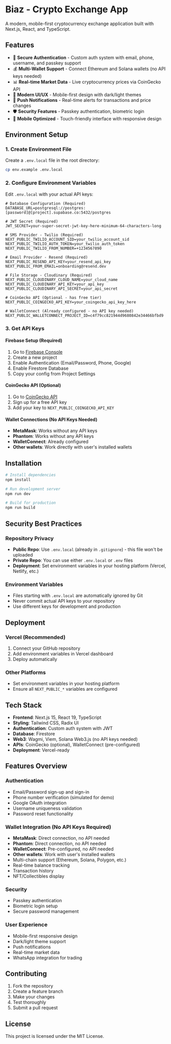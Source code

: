 # Biaz - Crypto Exchange App

A modern, mobile-first cryptocurrency exchange application built with Next.js, React, and TypeScript.

## Features

- 🔐 **Secure Authentication** - Custom auth system with email, phone, username, and passkey support
- 💰 **Multi-Wallet Support** - Connect Ethereum and Solana wallets (no API keys needed)
- 📊 **Real-time Market Data** - Live cryptocurrency prices via CoinGecko API
- 🎨 **Modern UI/UX** - Mobile-first design with dark/light themes
- 🔔 **Push Notifications** - Real-time alerts for transactions and price changes
- 🛡️ **Security Features** - Passkey authentication, biometric login
- 📱 **Mobile Optimized** - Touch-friendly interface with responsive design

## Environment Setup

### 1. Create Environment File

Create a `.env.local` file in the root directory:

   ```bash
cp env.example .env.local
```

### 2. Configure Environment Variables

Edit `.env.local` with your actual API keys:

```env
# Database Configuration (Required)
DATABASE_URL=postgresql://postgres:[password]@[project].supabase.co:5432/postgres

# JWT Secret (Required)
JWT_SECRET=your-super-secret-jwt-key-here-minimum-64-characters-long

# SMS Provider - Twilio (Required)
NEXT_PUBLIC_TWILIO_ACCOUNT_SID=your_twilio_account_sid
NEXT_PUBLIC_TWILIO_AUTH_TOKEN=your_twilio_auth_token
NEXT_PUBLIC_TWILIO_FROM_NUMBER=+1234567890

# Email Provider - Resend (Required)
NEXT_PUBLIC_RESEND_API_KEY=your_resend_api_key
NEXT_PUBLIC_FROM_EMAIL=onboarding@resend.dev

# File Storage - Cloudinary (Required)
NEXT_PUBLIC_CLOUDINARY_CLOUD_NAME=your_cloud_name
NEXT_PUBLIC_CLOUDINARY_API_KEY=your_api_key
NEXT_PUBLIC_CLOUDINARY_API_SECRET=your_api_secret

# CoinGecko API (Optional - has free tier)
NEXT_PUBLIC_COINGECKO_API_KEY=your_coingecko_api_key_here

# WalletConnect (Already configured - no API key needed)
NEXT_PUBLIC_WALLETCONNECT_PROJECT_ID=c4f79cc821944d9680842e34466bfbd9
```

### 3. Get API Keys

#### Firebase Setup (Required)

1. Go to [Firebase Console](https://console.firebase.google.com/)
2. Create a new project
3. Enable Authentication (Email/Password, Phone, Google)
4. Enable Firestore Database
5. Copy your config from Project Settings

#### CoinGecko API (Optional)

1. Go to [CoinGecko API](https://www.coingecko.com/en/api)
2. Sign up for a free API key
3. Add your key to `NEXT_PUBLIC_COINGECKO_API_KEY`

#### Wallet Connections (No API Keys Needed)

- **MetaMask**: Works without any API keys
- **Phantom**: Works without any API keys
- **WalletConnect**: Already configured
- **Other wallets**: Work directly with user's installed wallets

## Installation

```bash
# Install dependencies
npm install

# Run development server
npm run dev

# Build for production
npm run build
```

## Security Best Practices

### Repository Privacy

- **Public Repo**: Use `.env.local` (already in `.gitignore`) - this file won't be uploaded
- **Private Repo**: You can use either `.env.local` or `.env` files
- **Deployment**: Set environment variables in your hosting platform (Vercel, Netlify, etc.)

### Environment Variables

- Files starting with `.env.local` are automatically ignored by Git
- Never commit actual API keys to your repository
- Use different keys for development and production

## Deployment

### Vercel (Recommended)

1. Connect your GitHub repository
2. Add environment variables in Vercel dashboard
3. Deploy automatically

### Other Platforms

- Set environment variables in your hosting platform
- Ensure all `NEXT_PUBLIC_*` variables are configured

## Tech Stack

- **Frontend**: Next.js 15, React 19, TypeScript
- **Styling**: Tailwind CSS, Radix UI
- **Authentication**: Custom auth system with JWT
- **Database**: Firestore
- **Web3**: Wagmi, Viem, Solana Web3.js (no API keys needed)
- **APIs**: CoinGecko (optional), WalletConnect (pre-configured)
- **Deployment**: Vercel-ready

## Features Overview

### Authentication

- Email/Password sign-up and sign-in
- Phone number verification (simulated for demo)
- Google OAuth integration
- Username uniqueness validation
- Password reset functionality

### Wallet Integration (No API Keys Required)

- **MetaMask**: Direct connection, no API needed
- **Phantom**: Direct connection, no API needed
- **WalletConnect**: Pre-configured, no API needed
- **Other wallets**: Work with user's installed wallets
- Multi-chain support (Ethereum, Solana, Polygon, etc.)
- Real-time balance tracking
- Transaction history
- NFT/Collectibles display

### Security

- Passkey authentication
- Biometric login setup
- Secure password management

### User Experience

- Mobile-first responsive design
- Dark/light theme support
- Push notifications
- Real-time market data
- WhatsApp integration for trading

## Contributing

1. Fork the repository
2. Create a feature branch
3. Make your changes
4. Test thoroughly
5. Submit a pull request

## License

This project is licensed under the MIT License.
